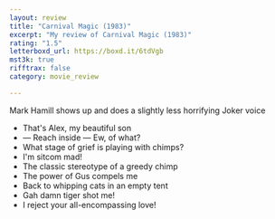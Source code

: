 ```yaml
---
layout: review
title: "Carnival Magic (1983)"
excerpt: "My review of Carnival Magic (1983)"
rating: "1.5"
letterboxd_url: https://boxd.it/6tdVgb
mst3k: true
rifftrax: false
category: movie_review

---
```


Mark Hamill shows up and does a slightly less horrifying Joker voice

* That's Alex, my beautiful son
* — Reach inside — Ew, of what?
* What stage of grief is playing with chimps?
* I'm sitcom mad!
* The classic stereotype of a greedy chimp 
* The power of Gus compels me
* Back to whipping cats in an empty tent
* Gah damn tiger shot me!
* I reject your all-encompassing love!